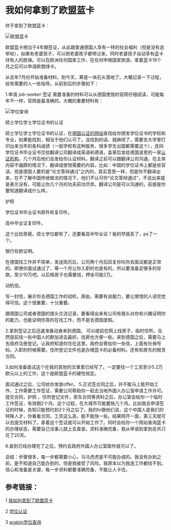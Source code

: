 # 我如何拿到了欧盟蓝卡

终于拿到了欧盟蓝卡：

![&#x6B27;&#x76DF;&#x84DD;&#x5361;](https://tva1.sinaimg.cn/large/006tNbRwly1gb2ulzkf9dj312u0pgx6p.jpg)

欧盟蓝卡相当于4年期签证，从此跟普通德国人享有一样的社会福利（但是没有选举权），如果有老婆孩子，可以把老婆孩子都带过来，同时老婆孩子自动享有蓝卡持有人的医保。可以在欧洲任何国家工作，在任何申根国家旅游。拿着蓝卡19个月之后可以申请欧盟绿卡。

从去年7月份开始准备材料，到今天，算是一块石头落地了。大概记录一下过程，给有需要的人一些指导。从前到后的步骤如下：

1.申请 job-seeker 签证 需要准备的材料可以从德国使馆的官网仔细阅读，可能每年不一样，官网是最准确的。大概的重要材料有：

![&#x5B66;&#x4F4D;&#x67E5;&#x8BE2;](https://tva1.sinaimg.cn/large/006tNbRwly1gb2ucxmmrbj316z0u0n72.jpg)

硕士学位学士学位证书的认证

硕士学位学士学位证书的认证，在[德国认证的网站](https://anabin.kmk.org/no_cache/filter/hochschulabschluesse.html)查找给你颁发学位证书的学校和专业，如果能找到，相当于他们认可了。没找到的话，就麻烦了，需要去大学里打印出来当年的各科成绩（一般学校有这种服务，很多学生出国都需要这个），连同学位证书毕业证书交给翻译公司翻译成英语和德语，盖章后发给德国波恩的一家[认证机构](https://www.kmk.org/zab/zentralstelle-fuer-auslaendisches-bildungswesen/zeugnisbewertung-fuer-auslaendische-hochschulqualifikationen.html)，几个月后他们会发给你认证材料。翻译之前可以跟翻译公司沟通，在主体内容不偏颇的情况下，翻译成使馆需要的内容。比如：中国的学位证书上都是些官话，但是德国人要的是“论文答辩通过”之内的，其实意思一样，但是你不翻译出来，在不了解中国传统做法的情况下，他们不认可你“论文答辩通过”，不说出来就是表示没有，可能让你几个月的功夫前功尽弃。翻译公司是可以沟通的，前提是你要知道翻译成什么样。

护照

学位证书毕业证书原件和复印件。

高中毕业证复印件。

这个比较奇葩，硕士学位都有了，还要看高中毕业证？我的早就丢了，ps了一个。

银行存款证明。

在德国找工作并不简单，发送简历后，公司两个月后回复你叫你去面试都是正常的。即使你面试通过了，等一个月让你入职的也是有的，所以要准备足够多的存款。至少10万吧。以后租房子也需要钱，押金可能2万。

动机信。

写一封信，展示你去德国工作的动机，原由，需要有说服力，要让使馆的人读完觉得可信。这个很重要，十分重要。

跟德国公司或者德国的猎头交流记录。要看得出来有公司有猎头对你有兴趣证明你的能力，也能证明你真的在找工作，而不是去德国度假。

2.拿到签证之后迅速准备动身来到德国。 可以提前在网上找房子，临时住所。当然提前找一些中国人的群加进去最好。找房也方便一些。来到德国之后，需要马上去政府注册登记。让政府知道你住在这里。政府会寄给你一些信，上面有社保号码，入职的时候需要。住所登记文件也是办理蓝卡的必备材料。还有和房东的租赁合同。

3.如何准备面试这个在我的其他的文章里已经写了。一定要找一个工资至少5.2万欧元以上的工作，这个是欧盟蓝卡的硬性规定。

面试通过之后，公司给你发放offer。 5.正式签合同之后，并不能马上能开始工作，工作需要工作签证，需要公司帮助你一起去当地外国人办公室申请工作许可。提交合同，护照 ，住所登记文件，房东合同等资料之后，办公室会给你一个临时工作签证，有效期2个月。这个过程，在大城市可能要拖几个月。比如我去申请签证的时候，告知只能预约到2个月之后了。我的hr跟他们说，这个中国人是我们的特殊人才，你看看合同，工资这么高，能不能快一些。结果网开一面，第三天就可以去提交材料了。拿着这个签证就可以开始工作了。同时会给你一个网站查询蓝卡的办理状态，需要自己没事儿就上去查查。资料准确完备，我从申请到拿到总共只花了20天。

6.查到已经办理完了之后，预约去政府外国人办公室取件就可以了。

总结：步骤很多，每一步都需要小心，马马虎虎是不可能办成的。我没有办到之前，是不知道自己能办到的，但是我接受了风险。我原本以为我连工作都找不到。信心和准备是关键，每一步资料都要准确完备，不能让人卡住。

## 参考链接：

1 [我如何拿到了欧盟蓝卡](https://www.jianshu.com/p/17b1bd83bc62)

2 [学位认证](https://www.kmk.org/zab/zentralstelle-fuer-auslaendisches-bildungswesen/zeugnisbewertung-fuer-auslaendische-hochschulqualifikationen.html)

3 [anabin学位查询](https://anabin.kmk.org/no_cache/filter/hochschulabschluesse.html)


